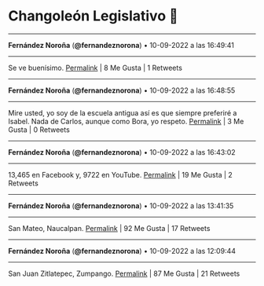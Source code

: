 # Changoleón Legislativo 🙈
*****
**Fernández Noroña** (**@fernandeznorona**) • 10-09-2022 a las 16:49:41
*****
Se ve buenísimo.
[Permalink](https://twitter.com/fernandeznorona/status/1568763677439938561) | 8 Me Gusta | 1 Retweets
*****
**Fernández Noroña** (**@fernandeznorona**) • 10-09-2022 a las 16:48:55
*****
Mire usted, yo soy de la escuela antigua así es que siempre preferiré a Isabel. Nada de Carlos, aunque como Bora, yo respeto.
[Permalink](https://twitter.com/fernandeznorona/status/1568763483352596484) | 3 Me Gusta | 0 Retweets
*****
**Fernández Noroña** (**@fernandeznorona**) • 10-09-2022 a las 16:43:02
*****
13,465 en Facebook y, 9722 en YouTube.
[Permalink](https://twitter.com/fernandeznorona/status/1568762003766005761) | 19 Me Gusta | 2 Retweets
*****
**Fernández Noroña** (**@fernandeznorona**) • 10-09-2022 a las 13:41:35
*****
San Mateo, Naucalpan.
[Permalink](https://twitter.com/fernandeznorona/status/1568716338939719680) | 92 Me Gusta | 17 Retweets
*****
**Fernández Noroña** (**@fernandeznorona**) • 10-09-2022 a las 12:09:44
*****
San Juan Zitlatepec, Zumpango.
[Permalink](https://twitter.com/fernandeznorona/status/1568693223723536384) | 87 Me Gusta | 21 Retweets